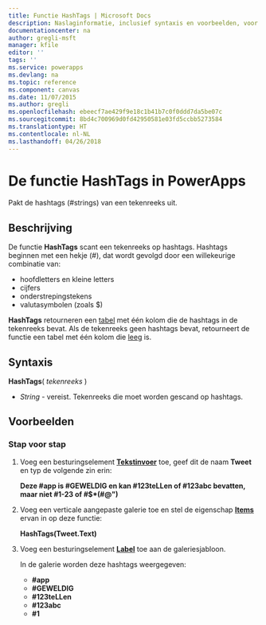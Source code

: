 ```yaml
---
title: Functie HashTags | Microsoft Docs
description: Naslaginformatie, inclusief syntaxis en voorbeelden, voor de functie HashTags in PowerApps
documentationcenter: na
author: gregli-msft
manager: kfile
editor: ''
tags: ''
ms.service: powerapps
ms.devlang: na
ms.topic: reference
ms.component: canvas
ms.date: 11/07/2015
ms.author: gregli
ms.openlocfilehash: ebeecf7ae429f9e18c1b41b7c0f0ddd7da5be07c
ms.sourcegitcommit: 8bd4c700969d0fd42950581e03fd5ccbb5273584
ms.translationtype: HT
ms.contentlocale: nl-NL
ms.lasthandoff: 04/26/2018
---
```

# <a name="hashtags-function-in-powerapps"></a>De functie HashTags in PowerApps
Pakt de hashtags (#strings) van een tekenreeks uit.

## <a name="description"></a>Beschrijving
De functie **HashTags** scant een tekenreeks op hashtags. Hashtags beginnen met een hekje (#), dat wordt gevolgd door een willekeurige combinatie van:

* hoofdletters en kleine letters
* cijfers
* onderstrepingstekens
* valutasymbolen (zoals $)

**HashTags** retourneren een [tabel](../working-with-tables.md) met één kolom die de hashtags in de tekenreeks bevat.  Als de tekenreeks geen hashtags bevat, retourneert de functie een tabel met één kolom die [leeg](function-isblank-isempty.md) is.

## <a name="syntax"></a>Syntaxis
**HashTags**( *tekenreeks* )

* *String* - vereist.  Tekenreeks die moet worden gescand op hashtags.

## <a name="examples"></a>Voorbeelden
### <a name="step-by-step"></a>Stap voor stap
1. Voeg een besturingselement **[Tekstinvoer](../controls/control-text-input.md)** toe, geef dit de naam **Tweet** en typ de volgende zin erin:
   
    **Deze #app is #GEWELDIG en kan #123teLLen of #123abc bevatten, maar niet #1-23 of #$\*(#@")**
2. Voeg een verticale aangepaste galerie toe en stel de eigenschap **[Items](../controls/properties-core.md)** ervan in op deze functie:
   
    **HashTags(Tweet.Text)**
3. Voeg een besturingselement **[Label](../controls/control-text-box.md)** toe aan de galeriesjabloon.
   
    In de galerie worden deze hashtags weergegeven:
   
   * **\#app**
   * **\#GEWELDIG**
   * **\#123teLLen**
   * **\#123abc**
   * **\#1**

